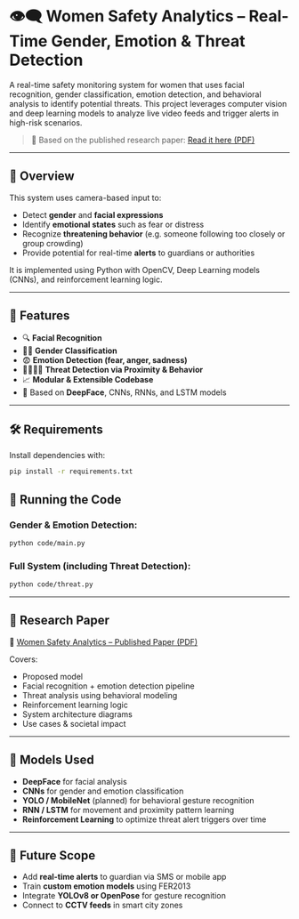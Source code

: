 
# 👁️‍🗨️ Women Safety Analytics – Real-Time Gender, Emotion & Threat Detection

A real-time safety monitoring system for women that uses facial recognition, gender classification, emotion detection, and behavioral analysis to identify potential threats. This project leverages computer vision and deep learning models to analyze live video feeds and trigger alerts in high-risk scenarios.

> 🧠 Based on the published research paper: [Read it here (PDF)](docs/Research_Paper_Women_Safety_Analytics.pdf)

---

## 📌 Overview

This system uses camera-based input to:
- Detect **gender** and **facial expressions**
- Identify **emotional states** such as fear or distress
- Recognize **threatening behavior** (e.g. someone following too closely or group crowding)
- Provide potential for real-time **alerts** to guardians or authorities

It is implemented using Python with OpenCV, Deep Learning models (CNNs), and reinforcement learning logic.

---

## 🚀 Features

- 🔍 **Facial Recognition**
- 🙍‍♀️ **Gender Classification**
- 😨 **Emotion Detection (fear, anger, sadness)**
- 🧍‍♂️🧍‍♀️ **Threat Detection via Proximity & Behavior**
- 📈 **Modular & Extensible Codebase**
- 🧠 Based on **DeepFace**, CNNs, RNNs, and LSTM models


---

## 🛠️ Requirements

Install dependencies with:

```bash
pip install -r requirements.txt
````

## 🧪 Running the Code

### Gender & Emotion Detection:

```bash
python code/main.py
```

### Full System (including Threat Detection):

```bash
python code/threat.py
```

---

## 📄 Research Paper

📘 [Women Safety Analytics – Published Paper (PDF)](docs/Research_Paper_Women_Safety_Analytics.pdf)

Covers:

* Proposed model
* Facial recognition + emotion detection pipeline
* Threat analysis using behavioral modeling
* Reinforcement learning logic
* System architecture diagrams
* Use cases & societal impact

---

## 🧠 Models Used

* **DeepFace** for facial analysis
* **CNNs** for gender and emotion classification
* **YOLO / MobileNet** (planned) for behavioral gesture recognition
* **RNN / LSTM** for movement and proximity pattern learning
* **Reinforcement Learning** to optimize threat alert triggers over time

---

## 🚧 Future Scope

* Add **real-time alerts** to guardian via SMS or mobile app
* Train **custom emotion models** using FER2013
* Integrate **YOLOv8 or OpenPose** for gesture recognition
* Connect to **CCTV feeds** in smart city zones

